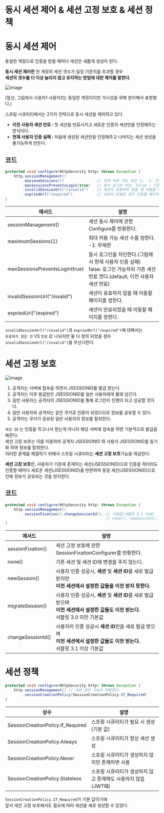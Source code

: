 동시 세션 제어 & 세션 고정 보호 & 세션 정책
============================================  
# 동시 세션 제어    
동일한 계정으로 인증을 받을 때마다 세션은 새롭게 생성이 된다.     
                
**동시 세션 제어란** 한 계정의 세션 갯수가 일정 기준치를 초과할 경우          
**세션의 갯수를 더 이상 늘리지 않고 유지하는 방법에 대한 제어를 말한다.**         

![image](https://user-images.githubusercontent.com/50267433/129349927-8741f285-6905-417d-8787-e6bb1dbc8e89.png)

(앞선, 그림에서 사용자1 사용자2는 동일한 계정이지만 가시성을 위해 분리해서 표현했다.)    
  
스프링 시큐리티에서는 2가지 전략으로 동시 세션을 제어하고 있다.    

* **이전 사용자 세션 만료 :** 첫 세션을 만료시키고 새로운 인증의 세션만을 인정해주는 방식이다.            
* **현재 사용자 인증 실패 :** 처음에 생성된 세션만을 인정해주고 나머지는 세션 생성을 불가능하게 만든다.   

## 코드 
```java
protected void configure(HttpSecurity http) throws Exception {
    http.sessionManagement()
        .maximumSessions(1)               // 최대 허용 가능 세션 수, -1: 무제한 
        .maxSessionsPreventsLogin(true)   // 동시 로그인 차단, false : 기존 세션 만료 
        .invalidSessionUrl("/invalid")    // 세션이 유효하지 않을 때 이동할 페이지 
        .expriedUrl("/expired")           // 세션이 만료된 경우 이동할 페이지
}
``` 
   
|메서드|설명|  
|-----|----|  
|sessionManagement()|세션 동시 제어에 관한 Configure를 반환한다.|     
|maximumSessions(1)|최대 허용 가능 세션 수를 정한다.<br> -1: 무제한 |    
|maxSessionsPreventsLogin(true)|동시 로그인을 차단한다.(그림에서 현재 사용자 인증 실패)<br> false: 로그인 가능하되 기존 세션 만료 한다.(default, 이전 사용자 세션 만료)|     
|invalidSessionUrl("/invalid")|세션이 유효하지 않을 때 이동할 페이지를 정한다.|      
|expriedUrl("/expired")|세션이 만료되었을 때 이동할 페이지를 정한다.|      
  
`invalidSessionUrl("/invalid")`과 `expriedUrl("/expired")`에 대해서는    
`유효하지 않은 것` VS `만료` 로 나뉘지만 둘 다 정의 되었을 경우 `invalidSessionUrl("/invalid")`를 우선시한다.         

# 세션 고정 보호  

![image](https://user-images.githubusercontent.com/50267433/129354692-9c80e425-58f5-4964-bcf3-09ce28d63432.png)

1. 공격자는 서버에 접속을 하면서 JSESSIONID를 발급 받는다.              
2. 공격자는 이후 발급받은 JSESSIONID를 일반 사용자에게 몰래 넘긴다.          
3. 일반 사용자는 공격자의 JSESSIONID를 통해 로그인이 진행이 되고 성공할 것이다.           
4. 일반 사용자와 공격자는 같은 쿠키로 인증이 되었으므로 정보를 공유할 수 있다.         
5. 공격자는 쿠키가 공유된 일반 사용자의 정보를 탈취한다.       

`세션 ID` 는 인증을 하고나서 받는게 아니라 해당 서버에 접속을 하면 기본적으로 발급을 해준다.           
세션 고정 보호는 이를 이용하여 공격자 JSESSIONID 와 사용자 JSESSIONID를 동기화 하여 정보를 탈취한다.          
이러한 문제를 해결하기 위해서 스프링 시큐리티는 **세션 고정 보호**기능을 제공한다.          
  
**세션 고정 보호**란, 사용자가 기존에 존재하는 세션(JSESSIONID)으로 인증을 하더라도         
인증할 때마다 새로운 세션(JSESSIONID)를 반환하여 동일 세션(JSESSIONID)으로 인해 정보가 공유되는 것을 방지한다.       

## 코드  

```java
protected void configure(HttpSecurity http) throws Exception {
    http.sessionManagement()
        .sessionFixation().changeSessionId(); // 기본값(서블릿 3.1 이상)
                                              // none(), newSession(), migrateSession(), changeSessionId()        
}
```

|메서드|설명|
|------|---|
|sessionFixation()|세션 고정 보호에 관한 SessionFixationConfigurer를 반환한다.|    
|none()|기존 세션 및 세션 ID에 변경을 주지 않는디.|     
|newSession()|사용자 인증 성공시, **세션** 및 **세션 ID**를 새로 발급 받지만<br>**이전 세션에서 설정한 값들을 이전 받지 못한다.**|   
|migrateSession()|사용자 인증 성공시, **세션** 및 **세션 ID**를 새로 발급 받으며<br>**이전 세션에서 설정한 값들도 이전 받는다.**<br>서블릿 3.0 미만 기본값|     
|changeSessionId()|사용자의 인증 성공시 **세션 ID**만을 새로 발급 받으며<br>**이전 세션에서 설정한 값들도 이전 받는다.**<br>서블릿 3.1 이상 기본값|  

# 세션 정책 

```java
protected void configure(HttpSecurity http) throws Exception {
    http.sessionManagement() // 세션 관리 기능이 작동한다.  
        .sessionCreationPolicy(SessionCreationPolicy.If_Required)        
}
```
  
|상수|설명|  
|----|---|  
|SessionCreationPolicy.If_Required|스프링 시큐리티가 필요 시 생성(기본 값)|     
|SessionCreationPolicy.Always|스프링 시큐리티가 항상 세션 생성|    
|SessionCreationPolicy.Never|스프링 시큐리티가 생성하지 않지만 존재하면 사용|     
|SessionCreationPolicy.Stateless|스프링 시큐리티가 생성하지 않고 존재해도 사용하지 않음(JWT때)|    
     
`SessionCreationPolicy.If_Required`가 기본 값이기에         
앞서 세션 고정 보호에서도 필요에 따라 세션을 새로 생성할 수 있었다.       
